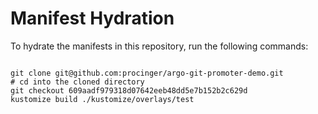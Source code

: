 
# Manifest Hydration

To hydrate the manifests in this repository, run the following commands:

```shell

git clone git@github.com:procinger/argo-git-promoter-demo.git
# cd into the cloned directory
git checkout 609aadf979318d07642eeb48dd5e7b152b2c629d
kustomize build ./kustomize/overlays/test
```